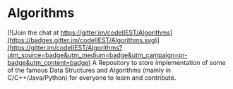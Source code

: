 # Algorithms

[![Join the chat at https://gitter.im/codeIIEST/Algorithms](https://badges.gitter.im/codeIIEST/Algorithms.svg)](https://gitter.im/codeIIEST/Algorithms?utm_source=badge&utm_medium=badge&utm_campaign=pr-badge&utm_content=badge)
A Repository to store implementation of some of the famous Data Structures and Algorithms (mainly in C/C++/Java/Python) for everyone to learn and contribute.
